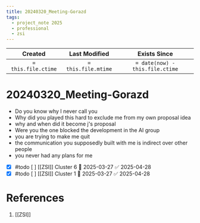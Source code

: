 ```yaml
---
title: 20240320_Meeting-Gorazd
tags:
  - project_note 2025
  - professional
  - zsi
---
```

|     Created      |  Last Modified   |       Exists Since        |
|:----------------:|:----------------:|:----------------:|
| `= this.file.ctime` | `= this.file.mtime` | `= date(now) - this.file.ctime`|

# 20240320_Meeting-Gorazd

- Do you know why I never call you
- Why did you played this hard to exclude me from my own proposal idea
- why and when did it become j's proposal
- Were you the one blocked the development in the AI group
- you are trying to make me quit
- the communication you supposedly built with me is indirect over other people
- you never had any plans for me

- [x] #todo [ ]  [[ZSI]] Cluster 6 🛫 2025-03-27 ✅ 2025-04-28
- [x] #todo [ ]  [[ZSI]] Cluster 1 🛫 2025-03-27 ✅ 2025-04-28
# References
1. [[ZSI]]
